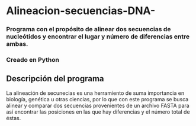 # Alineacion-secuencias-DNA-
### Programa con el propósito de alinear dos secuencias de nucleótidos y encontrar el lugar y número de diferencias entre ambas.
### Creado en Python 

## Descripción del programa 

La alineación de secunecias es una herramiento de suma importancia en biología, genética u otras ciencias, por lo que con este programa se busca alinear y comparar dos secuencias provenientes de un archivo FASTA para así encontrar las posiciones en las que hay diferencias y el número total de éstas.
